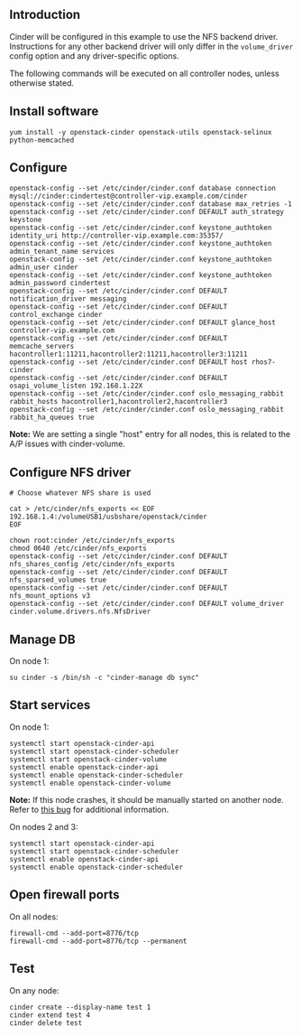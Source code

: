 Introduction
------------

Cinder will be configured in this example to use the NFS backend driver. Instructions for any other backend driver will only differ in the `volume_driver` config option and any driver-specific options.

The following commands will be executed on all controller nodes, unless otherwise stated.

Install software
----------------

    yum install -y openstack-cinder openstack-utils openstack-selinux python-memcached

Configure
---------

    openstack-config --set /etc/cinder/cinder.conf database connection mysql://cinder:cindertest@controller-vip.example.com/cinder
    openstack-config --set /etc/cinder/cinder.conf database max_retries -1
    openstack-config --set /etc/cinder/cinder.conf DEFAULT auth_strategy keystone
    openstack-config --set /etc/cinder/cinder.conf keystone_authtoken identity_uri http://controller-vip.example.com:35357/
    openstack-config --set /etc/cinder/cinder.conf keystone_authtoken admin_tenant_name services
    openstack-config --set /etc/cinder/cinder.conf keystone_authtoken admin_user cinder
    openstack-config --set /etc/cinder/cinder.conf keystone_authtoken admin_password cindertest
    openstack-config --set /etc/cinder/cinder.conf DEFAULT notification_driver messaging
    openstack-config --set /etc/cinder/cinder.conf DEFAULT control_exchange cinder
    openstack-config --set /etc/cinder/cinder.conf DEFAULT glance_host controller-vip.example.com
    openstack-config --set /etc/cinder/cinder.conf DEFAULT memcache_servers hacontroller1:11211,hacontroller2:11211,hacontroller3:11211
    openstack-config --set /etc/cinder/cinder.conf DEFAULT host rhos7-cinder
    openstack-config --set /etc/cinder/cinder.conf DEFAULT osapi_volume_listen 192.168.1.22X
    openstack-config --set /etc/cinder/cinder.conf oslo_messaging_rabbit rabbit_hosts hacontroller1,hacontroller2,hacontroller3
    openstack-config --set /etc/cinder/cinder.conf oslo_messaging_rabbit rabbit_ha_queues true

**Note:** We are setting a single "host" entry for all nodes, this is related to the A/P issues with cinder-volume.

Configure NFS driver
--------------------

    # Choose whatever NFS share is used

    cat > /etc/cinder/nfs_exports << EOF
    192.168.1.4:/volumeUSB1/usbshare/openstack/cinder 
    EOF

    chown root:cinder /etc/cinder/nfs_exports
    chmod 0640 /etc/cinder/nfs_exports
    openstack-config --set /etc/cinder/cinder.conf DEFAULT nfs_shares_config /etc/cinder/nfs_exports
    openstack-config --set /etc/cinder/cinder.conf DEFAULT nfs_sparsed_volumes true
    openstack-config --set /etc/cinder/cinder.conf DEFAULT nfs_mount_options v3
    openstack-config --set /etc/cinder/cinder.conf DEFAULT volume_driver cinder.volume.drivers.nfs.NfsDriver

Manage DB
---------

On node 1:

    su cinder -s /bin/sh -c "cinder-manage db sync"

Start services
--------------

On node 1:

    systemctl start openstack-cinder-api
    systemctl start openstack-cinder-scheduler
    systemctl start openstack-cinder-volume
    systemctl enable openstack-cinder-api
    systemctl enable openstack-cinder-scheduler
    systemctl enable openstack-cinder-volume

**Note:** If this node crashes, it should be manually started on another node. Refer to [this bug](https://bugzilla.redhat.com/show_bug.cgi?id=1193229) for additional information.

On nodes 2 and 3:

    systemctl start openstack-cinder-api
    systemctl start openstack-cinder-scheduler
    systemctl enable openstack-cinder-api
    systemctl enable openstack-cinder-scheduler

Open firewall ports
-------------------

On all nodes:

    firewall-cmd --add-port=8776/tcp
    firewall-cmd --add-port=8776/tcp --permanent

Test
----

On any node:

    cinder create --display-name test 1
    cinder extend test 4
    cinder delete test
